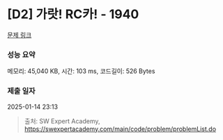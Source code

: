 # [D2] 가랏! RC카! - 1940 

[문제 링크](https://swexpertacademy.com/main/code/problem/problemDetail.do?contestProbId=AV5PjMgaALgDFAUq) 

### 성능 요약

메모리: 45,040 KB, 시간: 103 ms, 코드길이: 526 Bytes

### 제출 일자

2025-01-14 23:13



> 출처: SW Expert Academy, https://swexpertacademy.com/main/code/problem/problemList.do